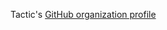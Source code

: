 Tactic's [GitHub organization profile](https://docs.github.com/en/organizations/collaborating-with-groups-in-organizations/customizing-your-organizations-profile#organization-profile-readmes)
